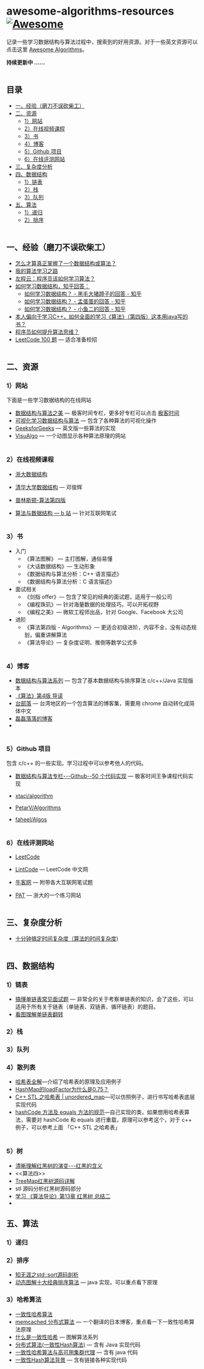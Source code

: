 <!--ts-->

# awesome-algorithms-resources[![Awesome](https://cdn.rawgit.com/sindresorhus/awesome/d7305f38d29fed78fa85652e3a63e154dd8e8829/media/badge.svg)](https://github.com/sindresorhus/awesome)

记录一些学习数据结构与算法过程中，搜索到的好用资源。对于一些英文资源可以点击这里 [Awesome Algorithms](https://github.com/tayllan/awesome-algorithms)。

**持续更新中 ......**</br></br>



## 目录

* [一、经验（磨刀不误砍柴工）](#一经验磨刀不误砍柴工)
* [二、资源](#二资源)
   * [1）网站](#1网站)
   * [2）在线视频课程](#2在线视频课程)
   * [3）书](#3书)
   * [4）博客](#4博客)
   * [5）Github 项目](#5github-项目)
   * [6）在线评测网站](#6在线评测网站)
* [三、复杂度分析](#三复杂度分析)
* [四、数据结构](#四数据结构)
   * [1）链表](#1链表)
   * [2）栈](#2栈)
   * [3）队列](#3队列)
* [五、算法](#五算法)
   * [1）递归](#1递归)
   * [2）排序](#2排序)</br></br>


## 一、经验（磨刀不误砍柴工）

- [怎么才算真正掌握了一个数据结构或算法？](https://mp.weixin.qq.com/s/t8z4KQMrTrR3NljtWJm2zg)
- [我的算法学习之路](http://www.cnblogs.com/figure9/archive/2014/05/05/3708351.html)
- [左程云：程序员该如何学习算法？](https://www.nowcoder.com/discuss/61529)
- [如何学习数据结构，知乎回答：](https://www.zhihu.com/question/21318658)
  - [如何学习数据结构？ - 黑毛大猪蹄子的回答 - 知乎](
    https://www.zhihu.com/question/21318658/answer/154739001)
  - [如何学习数据结构？ - 孟蛋蛋的回答 - 知乎](
    https://www.zhihu.com/question/21318658/answer/42690576)
  - [如何学习数据结构？ - 小鱼二的回答 - 知乎](
    https://www.zhihu.com/question/21318658/answer/26295370)
- [本人偏向于学习C++，如何全面的学习《算法》（第四版）这本用java写的书？](https://www.zhihu.com/question/30170425)
- [程序员如何提升算法思维？](https://zhuanlan.zhihu.com/p/54929463)
- [LeetCode 100 题](https://leetcode.com/problemset/top-100-liked-questions/) — 适合准备校招</br></br>



## 二、资源

### 1）网站

下面是一些学习数据结构的在线网站

- [数据结构与算法之美](https://time.geekbang.org/column/article/39922) — 极客时间专栏，更多好专栏可以点击 [极客时间](https://time.geekbang.org/)
- [可视化学习数据结构与算法](https://visualgo.net/en) — 包含了各种算法的可视化操作
- [GeeksforGeeks](https://www.geeksforgeeks.org/) — 英文版一些算法的实现
- [VisuAlgo](https://visualgo.net/en) — 一个动图显示各种算法原理的网站</br></br>



### 2）在线视频课程

- [浙大数据结构](https://mooc.study.163.com/course/1000033001?_trace_c_p_k2_=8cea2b8fb208415bbfde896a4361caf7#/info)

- [清华大学数据结构](http://www.xuetangx.com/courses/course-v1:TsinghuaX+30240184X+sp/about) — 邓俊辉

- [普林斯顿-算法第四版](https://www.coursera.org/lecture/algorithms-part1/analysis-of-algorithms-introduction-xaxyP)

- [算法与数据结构 — b 站](https://www.bilibili.com/video/av41612881/?p=1) — 针对互联网笔试</br></br>



### 3）书

- 入门
  - 《算法图解》 — 主打图解，通俗易懂
  - 《大话数据结构》— 生动形象
  - 《数据结构与算法分析：C++ 语言描述》
  - 《数据结构与算法分析：C 语言描述》
- 面试相关
  - 《剑指 offer》— 包含了常见的经典的面试题，适用于一般公司
  - 《编程珠玑》— 针对海量数据的处理技巧，可以开拓视野
  - 《编程之美》— 微软工程师出品，针对 Google、Facebook 大公司
- 进阶
  - 《算法第四版 - Algorithms》— 更适合初级进阶，内容不全，没有动态规划，偏重讲解算法
  - 《算法导论》— 复杂度证明、推倒等数学公式多</br></br>



### 4）博客

- [数据结构与算法系列](http://www.cnblogs.com/skywang12345/p/3603935.html) — 包含了基本数据结构与排序算法 c/c++/Java 实现版本
- [《算法》第4版 导读](https://juejin.im/post/5bebccfe6fb9a049fd0f6590#heading-0)
- [台部落](https://www.twblogs.net/c/5b7a8baa2b7177392c96436d/) — 台湾地区的一个包含算法的博客集，需要用 chrome 自动转化成简体中文
- [磊磊落落的博客](https://leileiluoluo.com/posts/tag/%E7%AE%97%E6%B3%95)
- </br></br>



### 5）Github 项目

包含 c/c++ 的一些实现。学习过程中可以参考他人的代码。

- [数据结构与算法专栏---Github--50 个代码实现](https://github.com/wangzheng0822/algo/blob/master/README.md) — 极客时间王争课程代码实现 

- [xtaci/algorithm ](https://github.com/xtaci/algorithms)
- [PetarV/Algorithms](https://github.com/PetarV-/Algorithms)
- [faheel/Algos](https://github.com/faheel/Algos)</br></br>



### 6）在线评测网站

- [LeetCode](https://leetcode.com/)

- [LintCode](https://www.lintcode.com/problem/) — LeetCode 中文网
- [牛客网](https://www.nowcoder.com/) — 附带各大互联网笔试题
- [PAT](https://www.patest.cn/practice) — 浙大的一个练习网站</br></br>



## 三、复杂度分析

- [十分钟搞定时间复杂度（算法的时间复杂度)](https://www.jianshu.com/p/f4cca5ce055a)</br></br>



## 四、数据结构

### 1）链表

- [搞懂单链表常见面试题](https://juejin.im/post/5aa299c1518825557b4c5806) — 非常全的关于考察单链表的知识，会了这些，可以适用于所有关于链表（单链表、双链表、循环链表）的题目。
- [看图理解单链表翻转](https://blog.csdn.net/feliciafay/article/details/6841115)



### 2）栈



### 3）队列

### 4）散列表

- [哈希表全解](http://www.nowamagic.net/academy/detail/3008085)—介绍了哈希表的原理及应用例子
- [HashMap的loadFactor为什么是0.75？](https://www.jianshu.com/p/64f6de3ffcc1)
- [C++ STL 之哈希表 | unordered_map](https://www.sczyh30.com/posts/C-C/cpp-stl-hashmap/)—可以仿照例子，进行书写哈希表底层实现代码
- [hashCode 方法及 equals 方法的规范](https://www.sczyh30.com/posts/Java/java-hashcode-equal/)—自己实现的类，如果想用哈希表算法，需要对 hashCode 和 equals 进行重载，原理可以参考这个，对于 c++ 例子，可以参考上面 「C++ STL 之哈希表」</br></br>

### 5）树

- [清晰理解红黑树的演变---红黑的含义](https://blog.csdn.net/chen_zhang_yu/article/details/52415077)
- <<算法四>>
- [TreeMap红黑树源码详解](https://blog.csdn.net/abcdef314159/article/details/77193888)
- stl 源码分析红黑树源码部分
- [学习 《算法导论》第13章 红黑树 总结二](https://blog.csdn.net/wan198809/article/details/48602921)
- 



## 五、算法

### 1）递归



### 2）排序

- [知无涯之std::sort源码剖析](http://feihu.me/blog/2014/sgi-std-sort/)
- [动态图解十大经典排序算法](https://mp.weixin.qq.com/s/HQg3BzzQfJXcWyltsgOfCQ) — java 实现，可以重点看下原理

### 3）哈希算法

- [一致性哈希算法](http://www.zsythink.net/archives/1182)
- [memcached 分布式算法](https://kb.cnblogs.com/page/42734/) — 一个翻译的日本博客，重点看一下一致性哈希算法原理
- [什么是一致性哈希](https://mp.weixin.qq.com/s/yimfkNYF_tIJJqUIzV7TFA) — 图解算法系列
- [分布式算法(一致性Hash算法)](https://www.cnblogs.com/moonandstar08/p/5405991.html) — 含有 Java 实现代码
- [一致性哈希算法与高可用集群代理](https://leileiluoluo.com/posts/consistent-hashing-and-high-available-cluster-proxy.html) — 含有 java 代码
- [一致性Hash算法背景](https://www.cnblogs.com/haippy/archive/2011/12/10/2282943.html) — 含有链接各种实现代码



<!--te-->